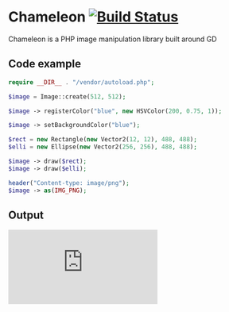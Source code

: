 # Chameleon [![Build Status](https://travis-ci.org/webD97/chameleon.svg?branch=master)](https://travis-ci.org/webD97/chameleon)
Chameleon is a PHP image manipulation library built around GD

## Code example
```php
require __DIR__ . "/vendor/autoload.php";

$image = Image::create(512, 512);

$image -> registerColor("blue", new HSVColor(200, 0.75, 1));

$image -> setBackgroundColor("blue");

$rect = new Rectangle(new Vector2(12, 12), 488, 488);
$elli = new Ellipse(new Vector2(256, 256), 488, 488);

$image -> draw($rect);
$image -> draw($elli);

header("Content-type: image/png");
$image -> as(IMG_PNG);
```

## Output
![PHP Output](http://chameleon.webd97.de/index.php)
